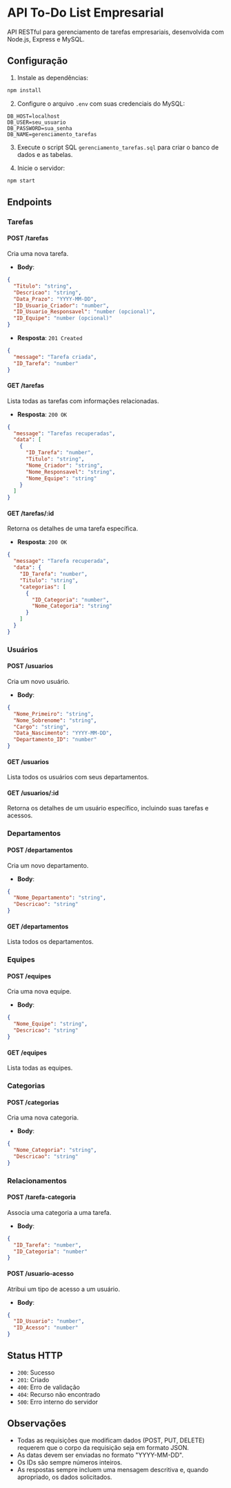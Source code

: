 # API To-Do List Empresarial

API RESTful para gerenciamento de tarefas empresariais, desenvolvida com Node.js, Express e MySQL.

## Configuração

1. Instale as dependências:

```bash
npm install
```

2. Configure o arquivo `.env` com suas credenciais do MySQL:

```
DB_HOST=localhost
DB_USER=seu_usuario
DB_PASSWORD=sua_senha
DB_NAME=gerenciamento_tarefas
```

3. Execute o script SQL `gerenciamento_tarefas.sql` para criar o banco de dados e as tabelas.

4. Inicie o servidor:

```bash
npm start
```

## Endpoints

### Tarefas

#### POST /tarefas

Cria uma nova tarefa.

- **Body**:

```json
{
  "Titulo": "string",
  "Descricao": "string",
  "Data_Prazo": "YYYY-MM-DD",
  "ID_Usuario_Criador": "number",
  "ID_Usuario_Responsavel": "number (opcional)",
  "ID_Equipe": "number (opcional)"
}
```

- **Resposta**: `201 Created`

```json
{
  "message": "Tarefa criada",
  "ID_Tarefa": "number"
}
```

#### GET /tarefas

Lista todas as tarefas com informações relacionadas.

- **Resposta**: `200 OK`

```json
{
  "message": "Tarefas recuperadas",
  "data": [
    {
      "ID_Tarefa": "number",
      "Titulo": "string",
      "Nome_Criador": "string",
      "Nome_Responsavel": "string",
      "Nome_Equipe": "string"
    }
  ]
}
```

#### GET /tarefas/:id

Retorna os detalhes de uma tarefa específica.

- **Resposta**: `200 OK`

```json
{
  "message": "Tarefa recuperada",
  "data": {
    "ID_Tarefa": "number",
    "Titulo": "string",
    "categorias": [
      {
        "ID_Categoria": "number",
        "Nome_Categoria": "string"
      }
    ]
  }
}
```

### Usuários

#### POST /usuarios

Cria um novo usuário.

- **Body**:

```json
{
  "Nome_Primeiro": "string",
  "Nome_Sobrenome": "string",
  "Cargo": "string",
  "Data_Nascimento": "YYYY-MM-DD",
  "Departamento_ID": "number"
}
```

#### GET /usuarios

Lista todos os usuários com seus departamentos.

#### GET /usuarios/:id

Retorna os detalhes de um usuário específico, incluindo suas tarefas e acessos.

### Departamentos

#### POST /departamentos

Cria um novo departamento.

- **Body**:

```json
{
  "Nome_Departamento": "string",
  "Descricao": "string"
}
```

#### GET /departamentos

Lista todos os departamentos.

### Equipes

#### POST /equipes

Cria uma nova equipe.

- **Body**:

```json
{
  "Nome_Equipe": "string",
  "Descricao": "string"
}
```

#### GET /equipes

Lista todas as equipes.

### Categorias

#### POST /categorias

Cria uma nova categoria.

- **Body**:

```json
{
  "Nome_Categoria": "string",
  "Descricao": "string"
}
```

### Relacionamentos

#### POST /tarefa-categoria

Associa uma categoria a uma tarefa.

- **Body**:

```json
{
  "ID_Tarefa": "number",
  "ID_Categoria": "number"
}
```

#### POST /usuario-acesso

Atribui um tipo de acesso a um usuário.

- **Body**:

```json
{
  "ID_Usuario": "number",
  "ID_Acesso": "number"
}
```

## Status HTTP

- `200`: Sucesso
- `201`: Criado
- `400`: Erro de validação
- `404`: Recurso não encontrado
- `500`: Erro interno do servidor

## Observações

- Todas as requisições que modificam dados (POST, PUT, DELETE) requerem que o corpo da requisição seja em formato JSON.
- As datas devem ser enviadas no formato "YYYY-MM-DD".
- Os IDs são sempre números inteiros.
- As respostas sempre incluem uma mensagem descritiva e, quando apropriado, os dados solicitados.
